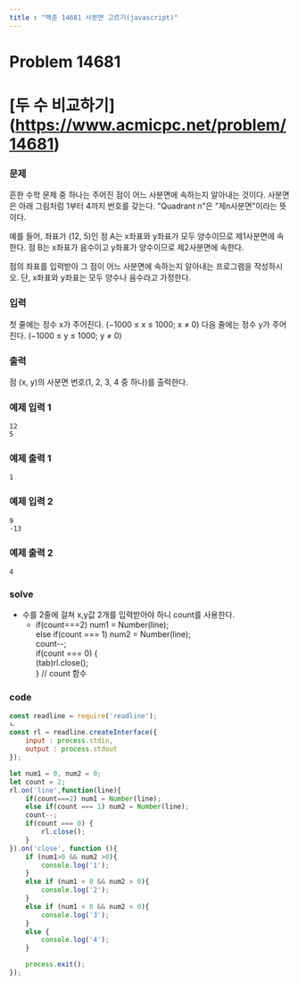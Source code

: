 ```yaml
---
title : "백준 14681 사분면 고르기(javascript)"
---
```

# Problem 14681

# [두 수 비교하기] (https://www.acmicpc.net/problem/14681)

### 문제

흔한 수학 문제 중 하나는 주어진 점이 어느 사분면에 속하는지 알아내는 것이다. 사분면은 아래 그림처럼 1부터 4까지 번호를 갖는다. "Quadrant n"은 "제n사분면"이라는 뜻이다.

예를 들어, 좌표가 (12, 5)인 점 A는 x좌표와 y좌표가 모두 양수이므로 제1사분면에 속한다. 점 B는 x좌표가 음수이고 y좌표가 양수이므로 제2사분면에 속한다.

점의 좌표를 입력받아 그 점이 어느 사분면에 속하는지 알아내는 프로그램을 작성하시오. 단, x좌표와 y좌표는 모두 양수나 음수라고 가정한다.

### 입력

첫 줄에는 정수 x가 주어진다. (−1000 ≤ x ≤ 1000; x ≠ 0) 다음 줄에는 정수 y가 주어진다. (−1000 ≤ y ≤ 1000; y ≠ 0)

### 출력

점 (x, y)의 사분면 번호(1, 2, 3, 4 중 하나)를 출력한다.

### 예제 입력 1
```
12
5
```
### 예제 출력 1
```
1
```
### 예제 입력 2
```
9
-13
```

### 예제 출력 2
```
4
```

### solve
- 수를 2줄에 걸쳐 x,y값 2개를 입력받아야 하니 count를 사용한다.
    - if(count===2) num1 = Number(line);               
      else if(count === 1) num2 = Number(line);        
      count--;                                         
      if(count === 0) {                                
        (tab)rl.close();                               
      }  // count 함수

### code

```javascript
const readline = require('readline');
ㄴ
const rl = readline.createInterface({
    input : process.stdin,
    output : process.stdout
});

let num1 = 0, num2 = 0;
let count = 2;
rl.on('line',function(line){
    if(count===2) num1 = Number(line);
    else if(count === 1) num2 = Number(line);
    count--;
    if(count === 0) {
        rl.close();
    }
}).on('close', function (){
    if (num1>0 && num2 >0){
        console.log('1');
    }
    else if (num1 < 0 && num2 > 0){
        console.log('2');
    }
    else if (num1 < 0 && num2 < 0){
        console.log('3');
    }
    else {
        console.log('4');
    }

    process.exit();
});
```
